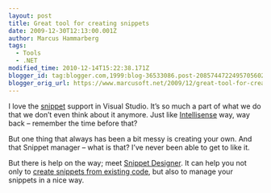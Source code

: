 ```yaml
---
layout: post
title: Great tool for creating snippets
date: 2009-12-30T12:13:00.001Z
author: Marcus Hammarberg
tags:
  - Tools
  - .NET
modified_time: 2010-12-14T15:22:38.171Z
blogger_id: tag:blogger.com,1999:blog-36533086.post-2085744722495705602
blogger_orig_url: https://www.marcusoft.net/2009/12/great-tool-for-creating-snippets.html
---
```


I love the [snippet](http://en.wikipedia.org/wiki/Snippet_(programming)) support in Visual Studio. It’s so much a part of what we do that we don’t even think about it anymore. Just like [Intellisense](http://en.wikipedia.org/wiki/IntelliSense) way, way back – remember the time before that?

But one thing that always has been a bit messy is creating your own. And that Snippet manager – what is that? I’ve never been able to get to like it.

But there is help on the way; meet [Snippet Designer](http://www.codeplex.com/SnippetDesigner). It can help you not only to [create snippets from existing code](http://www.codeplex.com/SnippetDesigner#What%20can%20the%20Snippet%20Designer%20do?), but also to manage your snippets in a nice way.

